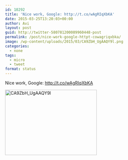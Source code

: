 ```yaml
---
id: 10292
title: 'Nice work, Google: http://t.co/wAgRIqXbKA'
date: 2015-03-25T13:20:03+00:00
author: Avi
layout: post
guid: http://twitter-580781200089960448-post
permalink: /post/nice-work-google-httpt-cowagriqxbka/
image: /wp-content/uploads/2015/03/CA9ZbH_UgAAQY9l.png
categories:
  - none
tags:
  - micro
  - tweet
format: status
---
```

Nice work, Google: http://t.co/wAgRIqXbKA

<img width="300" height="213" src="http://aviflax.com/wp-content/uploads/2015/03/CA9ZbH_UgAAQY9l-300x213.png" class="attachment-medium" alt="CA9ZbH_UgAAQY9l" />